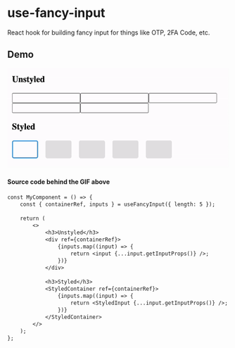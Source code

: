 # use-fancy-input

React hook for building fancy input for things like OTP, 2FA Code, etc.

## Demo

<img src="https://raw.githubusercontent.com/ceoshikhar/use-fancy-input/main/use-fancy-input-demo.gif?token=GHSAT0AAAAAABQALMD43YOVJHZCUC2SNOQKYVM35XQ"/>

#### Source code behind the GIF above

```tsx
const MyComponent = () => {
    const { containerRef, inputs } = useFancyInput({ length: 5 });

    return (
        <>
            <h3>Unstyled</h3>
            <div ref={containerRef}>
                {inputs.map((input) => {
                    return <input {...input.getInputProps()} />;
                })}
            </div>

            <h3>Styled</h3>
            <StyledContainer ref={containerRef}>
                {inputs.map((input) => {
                    return <StyledInput {...input.getInputProps()} />;
                })}
            </StyledContainer>
        </>
    );
};
```

